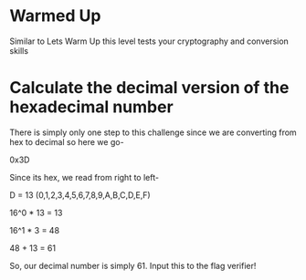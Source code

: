 # Warmed Up

Similar to Lets Warm Up this level tests your cryptography and conversion skills

# Calculate the decimal version of the hexadecimal number

There is simply only one step to this challenge since we are converting from hex to decimal so here we go-

0x3D

Since its hex, we read from right to left-

D = 13 (0,1,2,3,4,5,6,7,8,9,A,B,C,D,E,F)

16^0 * 13 = 13

16^1 * 3 = 48

48 + 13 = 61

So, our decimal number is simply 61. Input this to the flag verifier!
